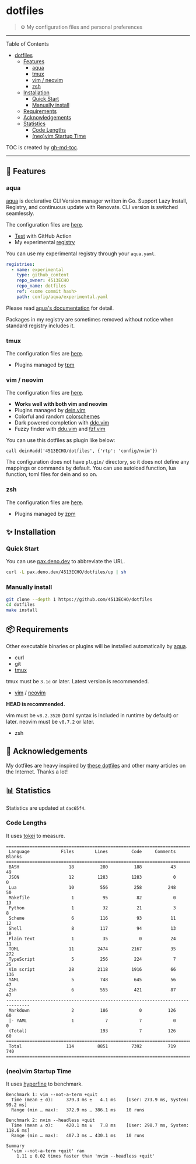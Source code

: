# dotfiles

> ⚙ My configuration files and personal preferences

---

Table of Contents

<!--ts-->
* [dotfiles](#dotfiles)
   * [Features](#-features)
      * [aqua](#aqua)
      * [tmux](#tmux)
      * [vim / neovim](#vim--neovim)
      * [zsh](#zsh)
   * [Installation](#-installation)
      * [Quick Start](#quick-start)
      * [Manually install](#manually-install)
   * [Requirements](#-requirements)
   * [Acknowledgements](#-acknowledgements)
   * [Statistics](#-statistics)
      * [Code Lengths](#code-lengths)
      * [(neo)vim Startup Time](#neovim-startup-time)
<!--te-->

TOC is created by [gh-md-toc](https://github.com/ekalinin/github-markdown-toc).

---

## 🎨 Features

### aqua

[aqua](https://aquaproj.github.io) is declarative CLI Version manager written in
Go. Support Lazy Install, Registry, and continuous update with Renovate. CLI
version is switched seamlessly.

The configuration files are [here](./config/aqua).

- [Test](./.github/workflows/aqua.yaml) with GitHub Action
- My experimental [registry](./config/aqua/experimental.yaml)

You can use my experimental registry through your `aqua.yaml`.

```yaml
registries:
  - name: experimental
    type: github_content
    repo_owner: 4513ECHO
    repo_name: dotfiles
    ref: <some commit hash>
    path: config/aqua/experimental.yaml
```

Please read
[aqua's documentation](https://aquaproj.github.io/docs/reference/config/#github_content-registry)
for detail.

Packages in my registry are sometimes removed without notice when standard
registry includes it.

### tmux

The configuration files are [here](./config/tmux).

- Plugins managed by [tpm](https://github.com/tmux-plugins/tpm)

### vim / neovim

The configuration files are [here](./config/nvim).

- **Works well with both vim and neovim**
- Plugins managed by [dein.vim](https://github.com/Shougo/dein.vim)
- Colorful and random [colorschemes](./config/nvim/dein/colorscheme.toml)
- Dark powered completion with [ddc.vim](https://github.com/Shougo/ddc.vim)
- Fuzzy finder with [ddu.vim](https://github.com/Shougo/ddu.vim) and
  [fzf.vim](https://github.com/junegunn/fzf.vim)

You can use this dotfiles as plugin like below:

```vim
call dein#add('4513ECHO/dotfiles', {'rtp': 'config/nvim'})
```

The configuration does not have `plugin/` directory, so it does not define any
mappings or commands by default. You can use autoload function, lua function,
toml files for dein and so on.

### zsh

The configuration files are [here](./config/zsh).

- Plugins managed by [zpm](https://github.com/zpm-zsh/zpm)

## ✨ Installation

### Quick Start

You can use [pax.deno.dev](https://github.com/kawarimidoll/pax.deno.dev) to
abbreviate the URL.

```sh
curl -L pax.deno.dev/4513ECHO/dotfiles/up | sh
```

### Manually install

```sh
git clone --depth 1 https://github.com/4513ECHO/dotfiles
cd dotfiles
make install
```

## 📦 Requirements

Other executable binaries or plugins will be installed automatically by
[aqua](#aqua).

- curl
- git
- [tmux](https://github.com/tmux/tmux)

tmux must be `3.1c` or later. Latest version is recommended.

- [vim](https://github.com/vim/vim) / [neovim](https://github.com/neovim/neovim)

**HEAD is recommended.**

vim must be `v8.2.3520` (toml syntax is included in runtime by default) or
later. neovim must be `v0.7.2` or later.

- zsh

## 💞 Acknowledgements

My dotfiles are heavy inspired by
[these dotfiles](https://github.com/stars/4513ECHO/lists/dotfiles) and other
many articles on the Internet. Thanks a lot!

## 📊 Statistics

Statistics are updated at `dac65f4`.

### Code Lengths

It uses [tokei](https://github.com/XAMPPRocky/tokei) to measure.

<!--tokei-start-->
```
===============================================================================
 Language            Files        Lines         Code     Comments       Blanks
===============================================================================
 BASH                   18          280          188           43           49
 JSON                   12         1283         1283            0            0
 Lua                    10          556          258          248           50
 Makefile                1           95           82            0           13
 Python                  1           32           21            3            8
 Scheme                  6          116           93           11           12
 Shell                   8          117           94           13           10
 Plain Text              1           35            0           24           11
 TOML                   11         2474         2167           35          272
 TypeScript              5          256          224            7           25
 Vim script             28         2118         1916           66          136
 YAML                    5          748          645           56           47
 Zsh                     6          555          421           87           47
-------------------------------------------------------------------------------
 Markdown                2          186            0          126           60
 |- YAML                 1            7            7            0            0
 (Total)                            193            7          126           60
===============================================================================
 Total                 114         8851         7392          719          740
===============================================================================
```
<!--tokei-end-->

### (neo)vim Startup Time

It uses [hyperfine](https://github.com/sharkdp/hyperfine) to benchmark.

<!--hyperfine-start-->
```
Benchmark 1: vim --not-a-term +quit
  Time (mean ± σ):     379.3 ms ±   4.1 ms    [User: 273.9 ms, System: 99.2 ms]
  Range (min … max):   372.9 ms … 386.1 ms    10 runs
 
Benchmark 2: nvim --headless +quit
  Time (mean ± σ):     420.1 ms ±   7.8 ms    [User: 298.7 ms, System: 118.6 ms]
  Range (min … max):   407.3 ms … 430.1 ms    10 runs
 
Summary
  'vim --not-a-term +quit' ran
    1.11 ± 0.02 times faster than 'nvim --headless +quit'
```
<!--hyperfine-end-->
